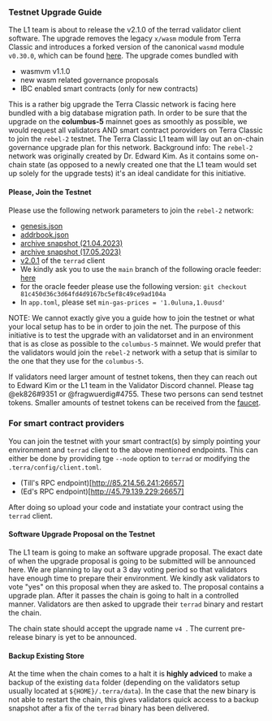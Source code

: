 
### Testnet Upgrade Guide

The L1 team is about to release the v2.1.0 of the terrad validator client software. The upgrade removes the legacy `x/wasm` module from Terra Classic and introduces a forked version of  the canonical `wasmd` module `v0.30.0`, which can be found [here](https://github.com/classic-terra/wasmd). The upgrade comes bundled with

- wasmvm v1.1.0
- new wasm related governance proposals
- IBC enabled smart contracts (only for new contracts)


This is a rather big upgrade the Terra Classic network is facing here bundled with a big database migration path. In order to be sure that the upgrade on the **columbus-5** mainnet goes as smoothly as possible, we would request all validators AND smart contract poroviders on Terra Classic to join the `rebel-2` testnet. The Terra Classic L1 team will lay out an on-chain governance upgrade plan for this network. Background info: The `rebel-2` network was originally created by Dr. Edward Kim. As it contains some on-chain state (as opposed to a newly created one that the L1 team would set up solely for the upgrade tests) it's an ideal candidate for this initiative.

#### Please, Join the Testnet

Please use the following network parameters to join the `rebel-2` network:

- [genesis.json](https://network-rebel-2.s3.amazonaws.com/rebel-2/genesis.json)
- [addrbook.json](https://network-rebel-2.s3.amazonaws.com/rebel-2/addrbook.json)
- [archive snapshot (21.04.2023)](https://network-rebel-2.s3.amazonaws.com/rebel-2/archive-snapshot-21-04-2023.tar)
- [archive snapshot (17.05.2023)](https://network-rebel-2.s3.amazonaws.com/rebel-2/archive-snapshot-17-05-2023.tar)
- [v2.0.1](https://github.com/classic-terra/core/archive/refs/tags/v2.0.1.tar.gz) of the `terrad` client
- We kindly ask you to use the `main` branch of the following oracle feeder: [here](https://github.com/classic-terra/oracle-feeder)
- for the oracle feeder please use the following version: `git checkout 81c450d36c3d64fd4d9167bc5ef8c49ce9ad104a`
- In `app.toml`, please set `min-gas-prices = '1.0uluna,1.0uusd'`

NOTE: We cannot exactly give you a guide how to join the testnet or what your local setup has to be in order to join the net. The purpose of this initiative is to test the upgrade with an validatorset and in an environment that is as close as possible to the `columbus-5` mainnet. We would prefer that the validators would join the `rebel-2` network with a setup that is similar to the one that they use for the `columbus-5`.

If validators need larger amount of testnet tokens, then they can reach out to Edward Kim or the L1 team in the Validator Discord channel. Please tag @ek826#9351 or @fragwuerdig#4755. These two persons can send testnet tokens. Smaller amounts of testnet tokens can be received from the [faucet](https://faucet.terrac.dev/).

### For smart contract providers

You can join the testnet with your smart contract(s) by simply pointing your environment and `terrad` client to the above mentioned endpoints. This can either be done by providing tge `--node` option to `terrad` or modifying the `.terra/config/client.toml`.

- (Till's RPC endpoint)[http://85.214.56.241:26657]
- (Ed's RPC endpoint)[http://45.79.139.229:26657] 

After doing so upload your code and instatiate your contract using the `terrad` client.

#### Software Upgrade Proposal on the Testnet

The L1 team is going to make an software upgrade proposal. The exact date of when the upgrade proposal is going to be submitted will be announced here. We are planning to lay out a 3 day voting period so that validators have enough time to prepare their environment. We kindly ask validators to vote "yes" on this proposal when they are asked to. The proposal contains a upgrade plan. After it passes the chain is going to halt in a controlled manner. Validators are then asked to upgrade their `terrad` binary and restart the chain.

The chain state should accept the upgrade name `v4
`. The current pre-release binary is yet to be announced.


#### Backup Existing Store

At the time when the chain comes to a halt it is **highly adviced** to make a backup of the existing `data` folder (depending on the validators setup usually located at `${HOME}/.terra/data`). In the case that the new binary is not able to restart the chain, this gives validators quick access to a backup snapshot after a fix of the `terrad` binary has been delivered.



